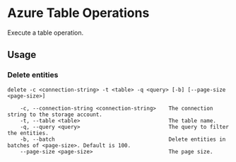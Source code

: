# Azure Table Operations
Execute a table operation.

## Usage

### Delete entities
```
delete -c <connection-string> -t <table> -q <query> [-b] [--page-size <page-size>]

    -c, --connection-string <connection-string>    The connection string to the storage account.
    -t, --table <table>                            The table name.
    -q, --query <query>                            The query to filter the entities.
    -b, --batch                                    Delete entities in batches of <page-size>. Default is 100.
    --page-size <page-size>                        The page size.
```